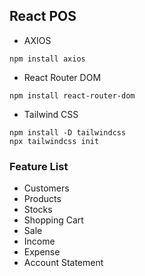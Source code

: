  ## React POS

+ AXIOS
```
npm install axios
```

+ React Router DOM
```
npm install react-router-dom
```

+ Tailwind CSS
```
npm install -D tailwindcss
npx tailwindcss init
```

 ### Feature List
 + Customers
 + Products
 + Stocks
 + Shopping Cart
 + Sale
 + Income
 + Expense
 + Account Statement